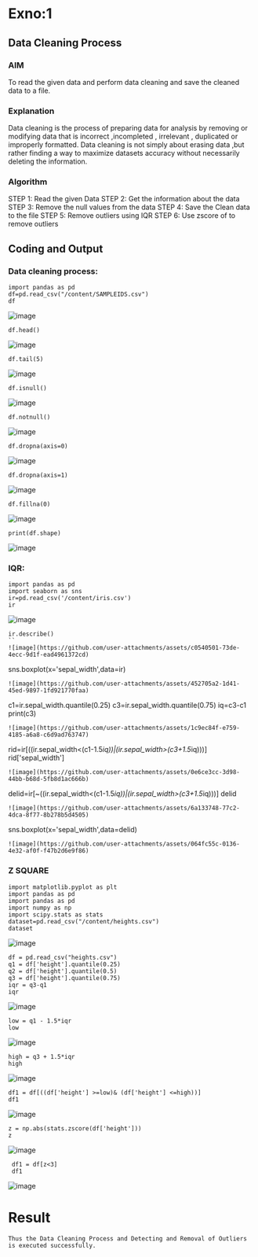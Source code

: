 # Exno:1
## Data Cleaning Process
### AIM
To read the given data and perform data cleaning and save the cleaned data to a file.
### Explanation
Data cleaning is the process of preparing data for analysis by removing or modifying data that is incorrect ,incompleted , irrelevant , duplicated or improperly formatted. Data cleaning is not simply about erasing data ,but rather finding a way to maximize datasets accuracy without necessarily deleting the information.
### Algorithm
STEP 1: Read the given Data
STEP 2: Get the information about the data
STEP 3: Remove the null values from the data
STEP 4: Save the Clean data to the file
STEP 5: Remove outliers using IQR
STEP 6: Use zscore of to remove outliers
## Coding and Output
### Data cleaning process:

```
import pandas as pd
df=pd.read_csv("/content/SAMPLEIDS.csv")
df
```

![image](https://github.com/user-attachments/assets/93401c95-bb10-41fd-879e-4969a5f7ee4f)

```
df.head()
```

![image](https://github.com/user-attachments/assets/1a447fe0-a978-4c92-87b7-a98c6c1d7d84)

```
df.tail(5)
```

![image](https://github.com/user-attachments/assets/5cda549c-de93-45b7-ba82-b7f5f5e686af)

```
df.isnull()
```

![image](https://github.com/user-attachments/assets/77005ab8-affc-49a0-94bb-e85103cdba08)

```
df.notnull()
```

![image](https://github.com/user-attachments/assets/01585993-3e36-4f64-b635-bec23b09a13a)

```
df.dropna(axis=0)
```

![image](https://github.com/user-attachments/assets/2f67b824-36bd-4f8b-9b45-e101d99f273c)

```
df.dropna(axis=1)
```

![image](https://github.com/user-attachments/assets/6a6d8a81-5109-4079-aa55-9de0774f7a66)

```
df.fillna(0)
```

![image](https://github.com/user-attachments/assets/366417b2-0fd6-4a00-b2d8-99bdb7c62661)

```
print(df.shape)
```

![image](https://github.com/user-attachments/assets/bef54714-c7f9-48a6-89f7-71feb365d436)

### IQR:
```
import pandas as pd
import seaborn as sns
ir=pd.read_csv('/content/iris.csv')
ir
```
![image](https://github.com/user-attachments/assets/72dfe37c-0aad-41e1-aff5-0686b07ab666)
```
ir.describe()
``
![image](https://github.com/user-attachments/assets/c0540501-73de-4ecc-9d1f-ead4961372cd)
```
sns.boxplot(x='sepal_width',data=ir)
```
![image](https://github.com/user-attachments/assets/452705a2-1d41-45ed-9897-1fd921770faa)
```
c1=ir.sepal_width.quantile(0.25)
c3=ir.sepal_width.quantile(0.75)
iq=c3-c1
print(c3)
```
![image](https://github.com/user-attachments/assets/1c9ec84f-e759-4185-a6a8-c6d9ad763747)
```
rid=ir[((ir.sepal_width<(c1-1.5*iq))|(ir.sepal_width>(c3+1.5*iq)))]
rid['sepal_width']
```
![image](https://github.com/user-attachments/assets/0e6ce3cc-3d98-44bb-b68d-5fb8d1ac666b)
```
delid=ir[~((ir.sepal_width<(c1-1.5*iq))|(ir.sepal_width>(c3+1.5*iq)))]
delid
```
![image](https://github.com/user-attachments/assets/6a133748-77c2-4dca-8f77-8b278b5d4505)
```
sns.boxplot(x='sepal_width',data=delid)
```
![image](https://github.com/user-attachments/assets/064fc55c-0136-4e32-af0f-f47b2d6e9f86)
```
### Z SQUARE
```
import matplotlib.pyplot as plt
import pandas as pd
import pandas as pd
import numpy as np
import scipy.stats as stats
dataset=pd.read_csv("/content/heights.csv")
dataset
```
![image](https://github.com/user-attachments/assets/91aaebae-9883-4d8b-8973-ca9062d26978)
```
df = pd.read_csv("heights.csv")
q1 = df['height'].quantile(0.25)
q2 = df['height'].quantile(0.5)
q3 = df['height'].quantile(0.75)
iqr = q3-q1
iqr
```
![image](https://github.com/user-attachments/assets/0bdd0dd4-c5ae-4427-b52a-80d79f3207f7)
```
low = q1 - 1.5*iqr
low
```
![image](https://github.com/user-attachments/assets/5ad613c6-415a-4fd5-9a6b-56d97e1ca47a)
```
high = q3 + 1.5*iqr
high
```
![image](https://github.com/user-attachments/assets/d9389aa7-e169-42df-aed4-037dd72cb08d)
```
df1 = df[((df['height'] >=low)& (df['height'] <=high))]
df1
```
![image](https://github.com/user-attachments/assets/8b3080a2-d1b8-4a38-98d1-1f141bdacbd4)
```
z = np.abs(stats.zscore(df['height']))
z
```
![image](https://github.com/user-attachments/assets/20e5a03a-23e3-448b-bbb7-11f5fce6bbad)
```
 df1 = df[z<3]
 df1
```
![image](https://github.com/user-attachments/assets/b0dc52f3-9a89-4a0d-b598-9ece1cda054b)
# Result
    Thus the Data Cleaning Process and Detecting and Removal of Outliers is executed successfully.     
